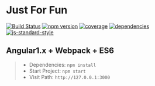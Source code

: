 # Just For Fun

[![Build Status](https://img.shields.io/travis/Dale-/just-for-fun.svg?style=flat-square)](https://travis-ci.org/Dale-/just-for-fun)
[![npm version](https://img.shields.io/npm/v/just-for-fun.svg?style=flat-square)](https://www.npmjs.com/package/just-for-fun)
[![coverage](https://img.shields.io/codecov/c/github/Dale-/just-for-fun.svg?style=flat-square)](https://codecov.io/gh/Dale-/just-for-fun)
[![dependencies](https://david-dm.org/Dale-/just-for-fun.svg)](https://david-dm.org/Dale-/just-for-fun)
[![js-standard-style](https://img.shields.io/badge/code%20style-standard-brightgreen.svg)](http://standardjs.com/)

## Angular1.x + Webpack + ES6

> *  Dependencies: `npm install`
> *  Start Project: `npm start`
> *  Visit Path: `http://127.0.0.1:3000`
